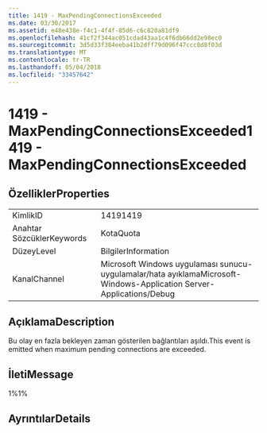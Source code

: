```yaml
---
title: 1419 - MaxPendingConnectionsExceeded
ms.date: 03/30/2017
ms.assetid: e48e438e-f4c1-4f4f-85d6-c6c820a81df9
ms.openlocfilehash: 41cf2f344ac051cdad43aa1c4f6db66dd2e98ec0
ms.sourcegitcommit: 3d5d33f384eeba41b2dff79d096f47ccc8d8f03d
ms.translationtype: MT
ms.contentlocale: tr-TR
ms.lasthandoff: 05/04/2018
ms.locfileid: "33457642"
---
```

# <a name="1419---maxpendingconnectionsexceeded"></a><span data-ttu-id="0bf27-102">1419 - MaxPendingConnectionsExceeded</span><span class="sxs-lookup"><span data-stu-id="0bf27-102">1419 - MaxPendingConnectionsExceeded</span></span>
## <a name="properties"></a><span data-ttu-id="0bf27-103">Özellikler</span><span class="sxs-lookup"><span data-stu-id="0bf27-103">Properties</span></span>  
  
|||  
|-|-|  
|<span data-ttu-id="0bf27-104">Kimlik</span><span class="sxs-lookup"><span data-stu-id="0bf27-104">ID</span></span>|<span data-ttu-id="0bf27-105">1419</span><span class="sxs-lookup"><span data-stu-id="0bf27-105">1419</span></span>|  
|<span data-ttu-id="0bf27-106">Anahtar Sözcükler</span><span class="sxs-lookup"><span data-stu-id="0bf27-106">Keywords</span></span>|<span data-ttu-id="0bf27-107">Kota</span><span class="sxs-lookup"><span data-stu-id="0bf27-107">Quota</span></span>|  
|<span data-ttu-id="0bf27-108">Düzey</span><span class="sxs-lookup"><span data-stu-id="0bf27-108">Level</span></span>|<span data-ttu-id="0bf27-109">Bilgiler</span><span class="sxs-lookup"><span data-stu-id="0bf27-109">Information</span></span>|  
|<span data-ttu-id="0bf27-110">Kanal</span><span class="sxs-lookup"><span data-stu-id="0bf27-110">Channel</span></span>|<span data-ttu-id="0bf27-111">Microsoft Windows uygulaması sunucu-uygulamalar/hata ayıklama</span><span class="sxs-lookup"><span data-stu-id="0bf27-111">Microsoft-Windows-Application Server-Applications/Debug</span></span>|  
  
## <a name="description"></a><span data-ttu-id="0bf27-112">Açıklama</span><span class="sxs-lookup"><span data-stu-id="0bf27-112">Description</span></span>  
 <span data-ttu-id="0bf27-113">Bu olay en fazla bekleyen zaman gösterilen bağlantıları aşıldı.</span><span class="sxs-lookup"><span data-stu-id="0bf27-113">This event is emitted when maximum pending connections are exceeded.</span></span>  
  
## <a name="message"></a><span data-ttu-id="0bf27-114">İleti</span><span class="sxs-lookup"><span data-stu-id="0bf27-114">Message</span></span>  
 <span data-ttu-id="0bf27-115">1%</span><span class="sxs-lookup"><span data-stu-id="0bf27-115">1%</span></span>  
  
## <a name="details"></a><span data-ttu-id="0bf27-116">Ayrıntılar</span><span class="sxs-lookup"><span data-stu-id="0bf27-116">Details</span></span>
